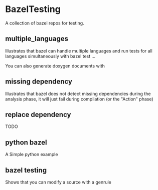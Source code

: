 # BazelTesting
A collection of bazel repos for testing.


## multiple_languages

Illustrates that bazel can handle multiple languages and run tests for all languages simultaneously with bazel test ...

You can also generate doxygen documents with 

## missing dependency 

Illustrates that bazel does not detect missing dependencies during the analysis phase, it will just fail during compilation (or the "Action" phase)

## replace dependency 

TODO

## python bazel

A Simple python example

## bazel testing

Shows that you can modify a source with a genrule


